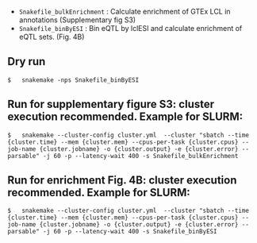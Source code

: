 - `Snakefile_bulkEnrichment` : Calculate enrichment of GTEx LCL in annotations (Supplementary fig S3)
- `Snakefile_binByESI` : Bin eQTL by lclESI and calculate enrichment of eQTL sets. (Fig. 4B)

## Dry run
```
$	snakemake -nps Snakefile_binByESI
```
## Run for supplementary figure S3: cluster execution recommended. Example for SLURM:
```
$	snakemake --cluster-config cluster.yml  --cluster "sbatch --time {cluster.time} --mem {cluster.mem} --cpus-per-task {cluster.cpus} --job-name {cluster.jobname} -o {cluster.output} -e {cluster.error} --parsable" -j 60 -p --latency-wait 400 -s Snakefile_bulkEnrichment
```
## Run for enrichment Fig. 4B: cluster execution recommended. Example for SLURM:
```
$	snakemake --cluster-config cluster.yml  --cluster "sbatch --time {cluster.time} --mem {cluster.mem} --cpus-per-task {cluster.cpus} --job-name {cluster.jobname} -o {cluster.output} -e {cluster.error} --parsable" -j 60 -p --latency-wait 400 -s Snakefile_binByESI
```
	